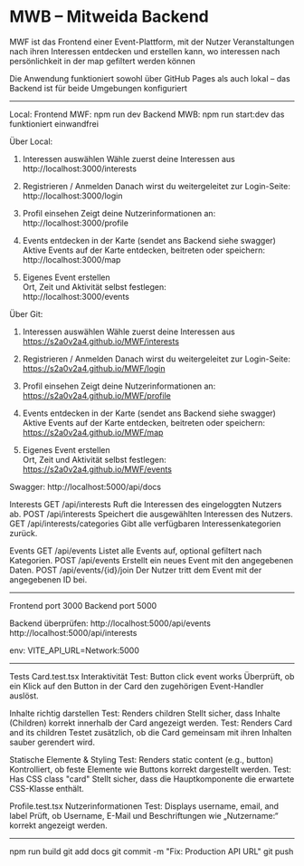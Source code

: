 # MWB – Mitweida Backend #


MWF ist das Frontend einer Event-Plattform, mit der Nutzer Veranstaltungen nach ihren Interessen entdecken und erstellen kann, wo interessen nach persönlichkeit in der map gefiltert werden können

Die Anwendung funktioniert sowohl über GitHub Pages als auch lokal – das Backend ist für beide Umgebungen konfiguriert

---------------------------------------------------------------------------------------------------------------
Local: 
Frontend MWF: npm run dev
Backend MWB: npm run start:dev
das funktioniert einwandfrei

Über Local:
1. Interessen auswählen 
   Wähle zuerst deine Interessen aus
http://localhost:3000/interests 

2. Registrieren / Anmelden 
   Danach wirst du weitergeleitet zur Login-Seite:  
   http://localhost:3000/login

3. Profil einsehen
   Zeigt deine Nutzerinformationen an:  
   http://localhost:3000/profile

4. Events entdecken in der Karte (sendet ans Backend siehe swagger) 
   Aktive Events auf der Karte entdecken, beitreten oder speichern:  
   http://localhost:3000/map

5. Eigenes Event erstellen  
   Ort, Zeit und Aktivität selbst festlegen:  
   http://localhost:3000/events






Über Git:
1. Interessen auswählen 
   Wähle zuerst deine Interessen aus
   https://s2a0v2a4.github.io/MWF/interests

2. Registrieren / Anmelden 
   Danach wirst du weitergeleitet zur Login-Seite:  
   https://s2a0v2a4.github.io/MWF/login

3. Profil einsehen
   Zeigt deine Nutzerinformationen an:  
   https://s2a0v2a4.github.io/MWF/profile

4. Events entdecken in der Karte (sendet ans Backend siehe swagger) 
   Aktive Events auf der Karte entdecken, beitreten oder speichern:  
   https://s2a0v2a4.github.io/MWF/map

5. Eigenes Event erstellen  
   Ort, Zeit und Aktivität selbst festlegen:  
   https://s2a0v2a4.github.io/MWF/events



  Swagger:
http://localhost:5000/api/docs
 
Interests
GET /api/interests
Ruft die Interessen des eingeloggten Nutzers ab.
POST /api/interests
Speichert die ausgewählten Interessen des Nutzers.
GET /api/interests/categories
Gibt alle verfügbaren Interessenkategorien zurück.

Events
GET /api/events
Listet alle Events auf, optional gefiltert nach Kategorien.
POST /api/events
Erstellt ein neues Event mit den angegebenen Daten.
POST /api/events/{id}/join
Der Nutzer tritt dem Event mit der angegebenen ID bei.

---------------------------------------------------------------------------------------------------------------


Frontend port 3000
Backend port 5000

Backend überprüfen:
http://localhost:5000/api/events
http://localhost:5000/api/interests

env:
VITE_API_URL=Network:5000

---------------------------------------------------------------------------------------------------------------
Tests
Card.test.tsx
Interaktivität
Test: Button click event works
Überprüft, ob ein Klick auf den Button in der Card den zugehörigen Event-Handler auslöst.

Inhalte richtig darstellen
Test: Renders children
Stellt sicher, dass Inhalte (Children) korrekt innerhalb der Card angezeigt werden.
Test: Renders Card and its children
Testet zusätzlich, ob die Card gemeinsam mit ihren Inhalten sauber gerendert wird.

Statische Elemente & Styling
Test: Renders static content (e.g., button)
Kontrolliert, ob feste Elemente wie Buttons korrekt dargestellt werden.
Test: Has CSS class "card"
Stellt sicher, dass die Hauptkomponente die erwartete CSS-Klasse enthält.

Profile.test.tsx
Nutzerinformationen
Test: Displays username, email, and label
Prüft, ob Username, E-Mail und Beschriftungen wie „Nutzername:“ korrekt angezeigt werden.



---------------------------------------------------------------------------------------------------------------



npm run build
git add docs
git commit -m "Fix: Production API URL"
git push